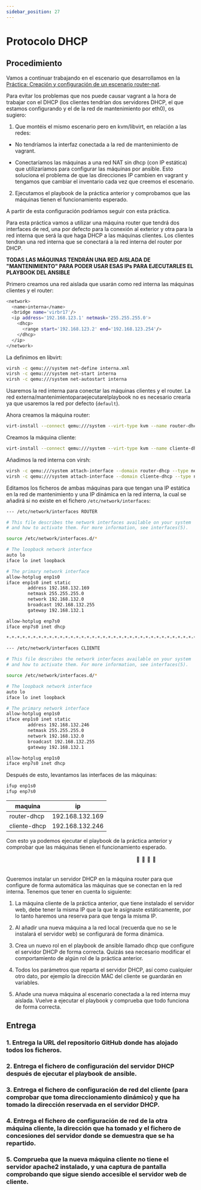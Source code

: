 ```yaml
---
sidebar_position: 27
---
```


# Protocolo DHCP

## Procedimiento

Vamos a continuar trabajando en el escenario que desarrollamos en la [Práctica: Creación y configuración de un escenario router-nat](https://ottershell.vercel.app/docs/Tasks/router_nat).

Para evitar los problemas que nos puede causar vagrant a la hora de trabajar con el DHCP (los clientes tendrían dos servidores DHCP, el que estamos configurando y el de la red de mantenimiento por eth0), os sugiero:

1. Que montéis el mismo escenario pero en kvm/libvirt, en relación a las redes:

* No tendríamos la interfaz conectada a la red de mantenimiento de vagrant.

* Conectaríamos las máquinas a una red NAT sin dhcp (con IP estática) que utilizaríamos para configurar las máquinas por ansible. Esto soluciona el problema de que las direcciones IP cambien en vagrant y tengamos que cambiar el inventario cada vez que creemos el escenario.

2. Ejecutamos el playbook de la práctica anterior y comprobamos que las máquinas tienen el funcionamiento esperado.

A partir de esta configuración podríamos seguir con esta práctica.

Para esta práctica vamos a utilizar una máquina router que tendrá dos interfaces de red, una por defecto para la conexión al exterior y otra para la red interna que será la que haga DHCP a las máquinas clientes. Los clientes tendran una red interna que se conectará a la red interna del router por DHCP.

**TODAS LAS MÁQUINAS TENDRÁN UNA RED AISLADA DE "MANTENIMIENTO" PARA PODER USAR ESAS IPs PARA EJECUTARLES EL PLAYBOOK DEL ANSIBLE**


Primero creamos una red aislada que usarán como red interna las máquinas clientes y el router:

```bash
<network>
  <name>interna</name>
  <bridge name='virbr17'/>
  <ip address='192.168.123.1' netmask='255.255.255.0'>
    <dhcp>
      <range start='192.168.123.2' end='192.168.123.254'/>
    </dhcp>
  </ip>
</network>
```

La definimos en libvirt:

```bash
virsh -c qemu:///system net-define interna.xml
virsh -c qemu:///system net-start interna
virsh -c qemu:///system net-autostart interna
```

Usaremos la red interna para conectar las máquinas clientes y el router.
La red externa/mantenimientoparaejecutarelplaybook no es necesario crearla ya que usaremos la red por defecto (`default`).

Ahora creamos la máquina router:

```bash
virt-install --connect qemu:///system --virt-type kvm --name router-dhcp --cdrom ~/Escritorio/ISOS/debian-11.5.0-amd64-netinst.iso --os-variant debian10 --disk size=15 --memory 2000 --vcpus 2 
```

Creamos la máquina cliente:

```bash
virt-install --connect qemu:///system --virt-type kvm --name cliente-dhcp --cdrom ~/Escritorio/ISOS/debian-11.5.0-amd64-netinst.iso --os-variant debian10 --disk size=15 --memory 2000 --vcpus 2 
```

Añadimos la red interna con virsh:

```bash
virsh -c qemu:///system attach-interface --domain router-dhcp --type network --source interna --model virtio --persistent
virsh -c qemu:///system attach-interface --domain cliente-dhcp --type network --source interna --model virtio --persistent
```

Editamos los ficheros de ambas máquinas para que tengan una IP estática en la red de mantenimiento y una IP dinámica en la red interna, la cual se añadirá si no existe en el fichero `/etc/network/interfaces`:

```bash
--- /etc/network/interfaces ROUTER

# This file describes the network interfaces available on your system
# and how to activate them. For more information, see interfaces(5).

source /etc/network/interfaces.d/*

# The loopback network interface
auto lo
iface lo inet loopback

# The primary network interface
allow-hotplug enp1s0
iface enp1s0 inet static
        address 192.168.132.169
        netmask 255.255.255.0
        network 192.168.132.0
        broadcast 192.168.132.255
        gateway 192.168.132.1

allow-hotplug enp7s0
iface enp7s0 inet dhcp

*-*-*-*-*-*-*-*-*-*-*-*-*-*-*-*-*-*-*-*-*-*-*-*-*-*-*-*-*-*-*-*-*-*-*-*-*

--- /etc/network/interfaces CLIENTE

# This file describes the network interfaces available on your system
# and how to activate them. For more information, see interfaces(5).

source /etc/network/interfaces.d/*

# The loopback network interface
auto lo
iface lo inet loopback

# The primary network interface
allow-hotplug enp1s0
iface enp1s0 inet static
        address 192.168.132.246
        netmask 255.255.255.0
        network 192.168.132.0
        broadcast 192.168.132.255
        gateway 192.168.132.1

allow-hotplug enp1s0
iface enp7s0 inet dhcp
```

Después de esto, levantamos las interfaces de las máquinas:

```bash
ifup enp1s0
ifup enp7s0
```

| maquina | ip |
| --- | --- |
| router-dhcp | 192.168.132.169 |
| cliente-dhcp | 192.168.132.246 |



Con esto ya podemos ejecutar el playbook de la práctica anterior y comprobar que las máquinas tienen el funcionamiento esperado.







ㅤㅤㅤㅤㅤㅤㅤㅤㅤㅤㅤㅤㅤㅤㅤㅤㅤㅤㅤㅤㅤㅤㅤㅤㅤㅤㅤ🐚                  🐚                     🐚                      🐚ㅤㅤㅤㅤㅤㅤㅤㅤㅤㅤㅤㅤㅤㅤㅤㅤㅤㅤㅤㅤㅤㅤㅤㅤㅤㅤㅤㅤㅤㅤ

Queremos instalar un servidor DHCP en la máquina router para que configure de forma automática las máquinas que se conectan en la red interna. Tenemos que tener en cuenta lo siguiente:

1. La máquina cliente de la práctica anterior, que tiene instalado el servidor web, debe tener la misma IP que la que le asígnaste estáticamente, por lo tanto haremos una reserva para que tenga la misma IP.

2. Al añadir una nueva máquina a la red local (recuerda que no se le instalará el servidor web) se configurará de forma dinámica.

3. Crea un nuevo rol en el playbook de ansible llamado dhcp que configure el servidor DHCP de forma correcta. Quizás sea necesario modificar el comportamiento de algún rol de la práctica anterior.

4. Todos los parámetros que reparta el servidor DHCP, así como cualquier otro dato, por ejemplo la dirección MAC del cliente se guardarán en variables.

5. Añade una nueva máquina al escenario conectada a la red interna muy aislada. Vuelve a ejecutar el playbook y comprueba que todo funciona de forma correcta.

## Entrega

### 1. Entrega la URL del repositorio GitHub donde has alojado todos los ficheros.



### 2. Entrega el fichero de configuración del servidor DHCP después de ejecutar el playbook de ansible.



### 3. Entrega el fichero de configuración de red del cliente (para comprobar que toma direccionamiento dinámico) y que ha tomado la dirección reservada en el servidor DHCP.



### 4. Entrega el fichero de configuración de red de la otra máquina cliente, la dirección que ha tomado y el fichero de concesiones del servidor donde se demuestra que se ha repartido.



### 5. Comprueba que la nueva máquina cliente no tiene el servidor apache2 instalado, y una captura de pantalla comprobando que sigue siendo accesible el servidor web de cliente.



